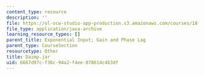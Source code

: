 ```yaml
---
content_type: resource
description: ''
file: https://ol-ocw-studio-app-production.s3.amazonaws.com/courses/18-03sc-differential-equations-fall-2011/6667d97cf36c94a2f4ee078614c4b3df_Daimp.jar
file_type: application/java-archive
learning_resource_types: []
parent_title: Exponential Input; Gain and Phase Lag
parent_type: CourseSection
resourcetype: Other
title: Daimp.jar
uid: 6667d97c-f36c-94a2-f4ee-078614c4b3df
---
```

